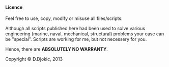 <h4> Licence </h4>

Feel free to use, copy, modify or misuse all files/scripts. </p>
Although all scripts published here had been used to solve various engineering (marine, naval, mechanical, structural) problems your case can be "special". Scripts are working for me, but not necessery for you.</p>
Hence, there are **ABSOLUTELY NO WARRANTY**. 
</p> 
Copyright © D.Djokic, 2013

